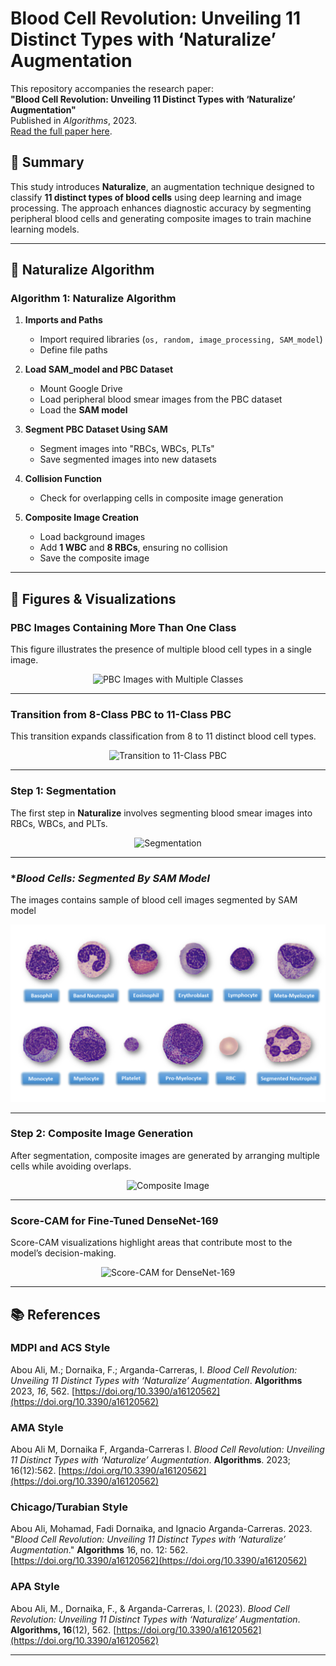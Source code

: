 # Blood Cell Revolution: Unveiling 11 Distinct Types with ‘Naturalize’ Augmentation

This repository accompanies the research paper:  
**"Blood Cell Revolution: Unveiling 11 Distinct Types with ‘Naturalize’ Augmentation"**  
Published in *Algorithms*, 2023.  
[Read the full paper here](https://www.mdpi.com/1999-4893/16/12/562).  

## 📌 Summary

This study introduces **Naturalize**, an augmentation technique designed to classify **11 distinct types of blood cells** using deep learning and image processing. The approach enhances diagnostic accuracy by segmenting peripheral blood cells and generating composite images to train machine learning models.

---

## 🚀 Naturalize Algorithm

### **Algorithm 1: Naturalize Algorithm**
1. **Imports and Paths**  
   - Import required libraries (`os, random, image_processing, SAM_model`)  
   - Define file paths  

2. **Load SAM_model and PBC Dataset**  
   - Mount Google Drive  
   - Load peripheral blood smear images from the PBC dataset  
   - Load the **SAM model**  

3. **Segment PBC Dataset Using SAM**  
   - Segment images into "RBCs, WBCs, PLTs"  
   - Save segmented images into new datasets  

4. **Collision Function**  
   - Check for overlapping cells in composite image generation  

5. **Composite Image Creation**  
   - Load background images  
   - Add **1 WBC** and **8 RBCs**, ensuring no collision  
   - Save the composite image  

---

## 🔬 **Figures & Visualizations**

### **PBC Images Containing More Than One Class**
This figure illustrates the presence of multiple blood cell types in a single image.

<p align="center">
  <img src="https://www.mdpi.com/algorithms/algorithms-16-00562/article_deploy/html/images/algorithms-16-00562-g004-550.jpg" alt="PBC Images with Multiple Classes">
</p>

---

### **Transition from 8-Class PBC to 11-Class PBC**
This transition expands classification from 8 to 11 distinct blood cell types.

<p align="center">
  <img src="https://www.mdpi.com/algorithms/algorithms-16-00562/article_deploy/html/images/algorithms-16-00562-g003-550.jpg" alt="Transition to 11-Class PBC">
</p>

---

### **Step 1: Segmentation**
The first step in **Naturalize** involves segmenting blood smear images into RBCs, WBCs, and PLTs.

<p align="center">
  <img src="https://www.mdpi.com/algorithms/algorithms-16-00562/article_deploy/html/images/algorithms-16-00562-g005-550.jpg" alt="Segmentation">
</p>


---
### **Blood Cells: Segmented By SAM Model*

The images contains sample of blood cell images segmented by SAM model

<p align="center">
  <img src="11-Class Blood Cells.png" alt="11 Blood Cell Types" width="600">
</p>

---

### **Step 2: Composite Image Generation**
After segmentation, composite images are generated by arranging multiple cells while avoiding overlaps.

<p align="center">
  <img src="https://www.mdpi.com/algorithms/algorithms-16-00562/article_deploy/html/images/algorithms-16-00562-g006-550.jpg" alt="Composite Image">
</p>


---

### **Score-CAM for Fine-Tuned DenseNet-169**
Score-CAM visualizations highlight areas that contribute most to the model’s decision-making.

<p align="center">
  <img src="https://www.mdpi.com/algorithms/algorithms-16-00562/article_deploy/html/images/algorithms-16-00562-g011-550.jpg" alt="Score-CAM for DenseNet-169">
</p>

---

## 📚 **References**

### **MDPI and ACS Style**  
Abou Ali, M.; Dornaika, F.; Arganda-Carreras, I. *Blood Cell Revolution: Unveiling 11 Distinct Types with ‘Naturalize’ Augmentation*. **Algorithms** 2023, *16*, 562. [https://doi.org/10.3390/a16120562](https://doi.org/10.3390/a16120562)

### **AMA Style**  
Abou Ali M, Dornaika F, Arganda-Carreras I. *Blood Cell Revolution: Unveiling 11 Distinct Types with ‘Naturalize’ Augmentation*. **Algorithms**. 2023; 16(12):562. [https://doi.org/10.3390/a16120562](https://doi.org/10.3390/a16120562)

### **Chicago/Turabian Style**  
Abou Ali, Mohamad, Fadi Dornaika, and Ignacio Arganda-Carreras. 2023. "*Blood Cell Revolution: Unveiling 11 Distinct Types with ‘Naturalize’ Augmentation*." **Algorithms** 16, no. 12: 562. [https://doi.org/10.3390/a16120562](https://doi.org/10.3390/a16120562)

### **APA Style**  
Abou Ali, M., Dornaika, F., & Arganda-Carreras, I. (2023). *Blood Cell Revolution: Unveiling 11 Distinct Types with ‘Naturalize’ Augmentation*. **Algorithms, 16**(12), 562. [https://doi.org/10.3390/a16120562](https://doi.org/10.3390/a16120562)

---

